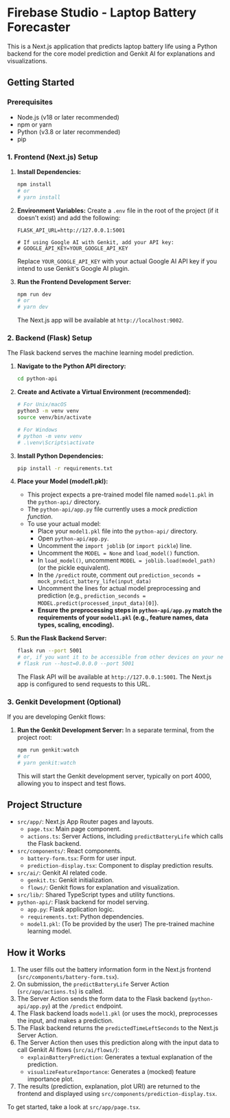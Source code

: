 # Firebase Studio - Laptop Battery Forecaster

This is a Next.js application that predicts laptop battery life using a Python backend for the core model prediction and Genkit AI for explanations and visualizations.

## Getting Started

### Prerequisites

*   Node.js (v18 or later recommended)
*   npm or yarn
*   Python (v3.8 or later recommended)
*   pip

### 1. Frontend (Next.js) Setup

1.  **Install Dependencies:**
    ```bash
    npm install
    # or
    # yarn install
    ```

2.  **Environment Variables:**
    Create a `.env` file in the root of the project (if it doesn't exist) and add the following:
    ```
    FLASK_API_URL=http://127.0.0.1:5001
    
    # If using Google AI with Genkit, add your API key:
    # GOOGLE_API_KEY=YOUR_GOOGLE_API_KEY 
    ```
    Replace `YOUR_GOOGLE_API_KEY` with your actual Google AI API key if you intend to use Genkit's Google AI plugin.

3.  **Run the Frontend Development Server:**
    ```bash
    npm run dev
    # or
    # yarn dev
    ```
    The Next.js app will be available at `http://localhost:9002`.

### 2. Backend (Flask) Setup

The Flask backend serves the machine learning model prediction.

1.  **Navigate to the Python API directory:**
    ```bash
    cd python-api
    ```

2.  **Create and Activate a Virtual Environment (recommended):**
    ```bash
    # For Unix/macOS
    python3 -m venv venv
    source venv/bin/activate
    
    # For Windows
    # python -m venv venv
    # .\venv\Scripts\activate
    ```

3.  **Install Python Dependencies:**
    ```bash
    pip install -r requirements.txt
    ```

4.  **Place your Model (model1.pkl):**
    *   This project expects a pre-trained model file named `model1.pkl` in the `python-api/` directory.
    *   The `python-api/app.py` file currently uses a *mock prediction function*.
    *   To use your actual model:
        *   Place your `model1.pkl` file into the `python-api/` directory.
        *   Open `python-api/app.py`.
        *   Uncomment the `import joblib` (or `import pickle`) line.
        *   Uncomment the `MODEL = None` and `load_model()` function.
        *   In `load_model()`, uncomment `MODEL = joblib.load(model_path)` (or the pickle equivalent).
        *   In the `/predict` route, comment out `prediction_seconds = mock_predict_battery_life(input_data)`
        *   Uncomment the lines for actual model preprocessing and prediction (e.g., `prediction_seconds = MODEL.predict(processed_input_data)[0]`).
        *   **Ensure the preprocessing steps in `python-api/app.py` match the requirements of your `model1.pkl` (e.g., feature names, data types, scaling, encoding).**

5.  **Run the Flask Backend Server:**
    ```bash
    flask run --port 5001
    # or, if you want it to be accessible from other devices on your network:
    # flask run --host=0.0.0.0 --port 5001
    ```
    The Flask API will be available at `http://127.0.0.1:5001`. The Next.js app is configured to send requests to this URL.

### 3. Genkit Development (Optional)

If you are developing Genkit flows:

1.  **Run the Genkit Development Server:**
    In a separate terminal, from the project root:
    ```bash
    npm run genkit:watch
    # or
    # yarn genkit:watch
    ```
    This will start the Genkit development server, typically on port 4000, allowing you to inspect and test flows.

## Project Structure

*   `src/app/`: Next.js App Router pages and layouts.
    *   `page.tsx`: Main page component.
    *   `actions.ts`: Server Actions, including `predictBatteryLife` which calls the Flask backend.
*   `src/components/`: React components.
    *   `battery-form.tsx`: Form for user input.
    *   `prediction-display.tsx`: Component to display prediction results.
*   `src/ai/`: Genkit AI related code.
    *   `genkit.ts`: Genkit initialization.
    *   `flows/`: Genkit flows for explanation and visualization.
*   `src/lib/`: Shared TypeScript types and utility functions.
*   `python-api/`: Flask backend for model serving.
    *   `app.py`: Flask application logic.
    *   `requirements.txt`: Python dependencies.
    *   `model1.pkl`: (To be provided by the user) The pre-trained machine learning model.

## How it Works

1.  The user fills out the battery information form in the Next.js frontend (`src/components/battery-form.tsx`).
2.  On submission, the `predictBatteryLife` Server Action (`src/app/actions.ts`) is called.
3.  The Server Action sends the form data to the Flask backend (`python-api/app.py`) at the `/predict` endpoint.
4.  The Flask backend loads `model1.pkl` (or uses the mock), preprocesses the input, and makes a prediction.
5.  The Flask backend returns the `predictedTimeLeftSeconds` to the Next.js Server Action.
6.  The Server Action then uses this prediction along with the input data to call Genkit AI flows (`src/ai/flows/`):
    *   `explainBatteryPrediction`: Generates a textual explanation of the prediction.
    *   `visualizeFeatureImportance`: Generates a (mocked) feature importance plot.
7.  The results (prediction, explanation, plot URI) are returned to the frontend and displayed using `src/components/prediction-display.tsx`.

To get started, take a look at `src/app/page.tsx`.
